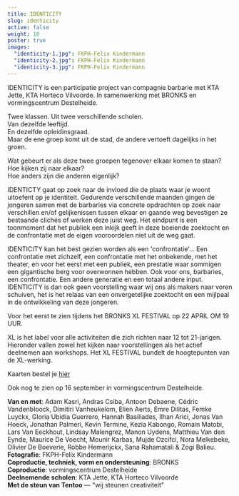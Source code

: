 ```yaml
---
title: IDENTICITY
slug: identicity
active: false
weight: 10
poster: true
images:
  "identicity-1.jpg": FKPH-Felix Kindermann
  "identicity-2.jpg": FKPH-Felix Kindermann
  "identicity-3.jpg": FKPH-Felix Kindermann
---
```

<style>
  #main {
    background: #d8d6d2 url({{ .Site.BaseURL }}/img/identicity-background.jpg);
  }

  #content {
    color: #333;
    text-shadow: 0 0 3px rgba(255, 255, 255, 0.5);
  }
</style>
IDENTICITY is een participatie project van compagnie barbarie met KTA Jette, KTA&nbsp;Horteco&nbsp;Vilvoorde. In samenwerking met BRONKS en vormingscentrum Destelheide.

Twee klassen. Uit twee verschillende scholen.<br>
Van dezelfde leeftijd.<br>
En dezelfde opleidinsgraad.<br>
Maar de ene groep komt uit de stad, de andere vertoeft dagelijks in het groen.<br>

Wat gebeurt er als deze twee groepen tegenover elkaar komen te staan?<br>
Hoe kijken zij naar elkaar?<br>
Hoe anders zijn die anderen eigenlijk?<br>

IDENTICTY gaat op zoek naar de invloed die de plaats waar je woont uitoefent op je identiteit.
Gedurende verschillende maanden gingen de jongeren samen met de barbaries via concrete opdrachten op zoek naar verschillen en/of gelijkenissen tussen elkaar en gaande weg bevestigen ze bestaande clichés of werken deze juist weg.
Het eindpunt is een toonmoment dat het publiek een inkijk geeft in deze boeiende zoektocht en de confrontatie met de eigen vooroordelen niet uit de weg gaat.

IDENTICITY kan het best gezien worden als een 'confrontatie'...
Een confrontatie met zichzelf, een confrontatie met het onbekende, met het theater, en voor het eerst met een publiek, een prestatie waar sommigen een gigantische berg voor overwonnen hebben.
Ook voor ons, barbaries, een confrontatie. Een andere generatie en een totaal andere input.
IDENTICITY is dan ook geen voorstelling waar wij ons als makers naar voren schuiven, het is
het relaas van een onvergetelijke zoektocht en een mijlpaal in de ontwikkeling van deze jongeren.

Voor het eerst te zien tijdens het BRONKS XL FESTIVAL op 22 APRIL OM 19 UUR.

XL is het label voor alle activiteiten die zich richten naar 12 tot 21-jarigen.
Hieronder vallen zowel het kijken naar voorstellingen als het actief deelnemen aan workshops.
Het XL FESTIVAL bundelt de hoogtepunten van de XL-werking.

Kaarten bestel je <a href="http://www.bronks.be/nl/programma/4507/identicity-bronks-destelheide-cie-barbarie">hier</a>

Ook nog te zien op 16 september in vormingscentrum Destelheide.

**Van en met**: Adam Kasri, Andras Csiba, Antoon Debaene, Cédric Vandenbloock, Dimitiri Vanheukelom, Elien Aerts, Emre Dilitas, Femke Luyckx, Gloria Ubidia Guerrero, Hannah Basiliades, Ilhan Arici, Jonas Van Hoeck, Jonathan Palmeri, Kevin Termine, Kezia Kabongo, Romain Matobi, Lars Van Eeckhout, Lindsay Malengrez, Manon Uydens, Matthieu Van den Eynde, Maurice De Voecht, Mounir Karbas, Mujde Ozcifci, Nora Melkebeke, Olivier De Boeverie, Robbe Hemerijckx, Sana Rahamatali & Zogi Balieu.<br>
**Fotografie**: FKPH-Felix Kindermann<br>
**Coproductie, techniek, vorm en ondersteuning**: BRONKS<br>
**Coproductie**: vormingscentrum Destelheide<br>
**Deelnemende scholen**: KTA Jette, KTA Horteco Vilvoorde<br>
**Met de steun van Tentoo** — "wij steunen creativiteit"<br>
